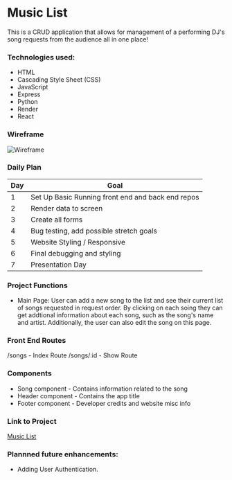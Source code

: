# Music List

This is a CRUD application that allows for management of a performing DJ's song requests from the audience all in one place!

### Technologies used:

- HTML
- Cascading Style Sheet (CSS)
- JavaScript
- Express
- Python
- Render
- React

### Wireframe

![Wireframe](https://i.imgur.com/DI0ZgAu.jpg)


### Daily Plan

| Day | Goal |
|-----|------|
| 1 | Set Up Basic Running front end and back end repos |
| 2 | Render data to screen |
| 3 | Create all forms |
| 4 | Bug testing, add possible stretch goals |
| 5 | Website Styling / Responsive |
| 6 | Final debugging and styling |
| 7 | Presentation Day |

### Project Functions

- Main Page: User can add a new song to the list and see their current list of songs requested in request order. By clicking on each soing they can get addtional information about each song, such as the song's name and artist. Additionally, the user can also edit the song on this page.

### Front End Routes

/songs - Index Route
/songs/:id - Show Route


### Components

- Song component - Contains information related to the song
- Header component - Contains the app title
- Footer component - Developer credits and website misc info

### Link to Project

[Music List](https://music-list.onrender.com)

### Plannned future enhancements:

- Adding User Authentication.